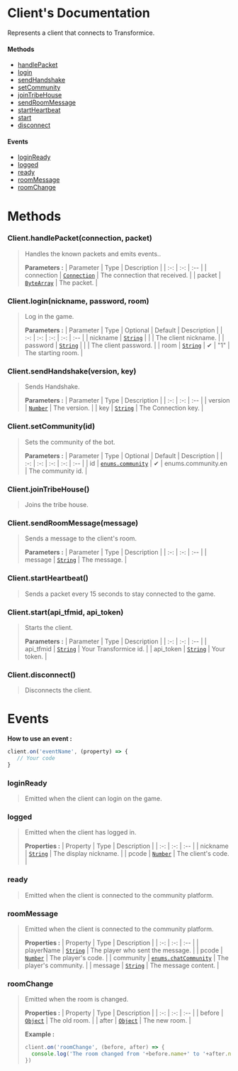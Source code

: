 # Client's Documentation
Represents a client that connects to Transformice.

#### Methods 
* [handlePacket](#handlePacket)
* [login](#login)
* [sendHandshake](#sendHandshake)
* [setCommunity](#setCommunity)
* [joinTribeHouse](#joinTribeHouse)
* [sendRoomMessage](#sendRoomMessage)
* [startHeartbeat](#startHeartbeat)
* [start](#start)
* [disconnect](#disconnect)
#### Events
* [loginReady](#loginReady)
* [logged](#logged)
* [ready](#ready)
* [roomMessage](#roomMessage)
* [roomChange](#roomChange)



# Methods

### <a id=handlepacket></a>Client.handlePacket(connection, packet)

>Handles the known packets and emits events..
>
>**Parameters :**
>| Parameter | Type | Description |
>| :-: | :-: | :-- |
>| connection | [`Connection`](Connection.md) | The connection that received. |
>| packet | [`ByteArray`](Bytearray.md) | The packet. |
>
### <a id=login></a>Client.login(nickname, password, room)

>Log in the game.
>
>**Parameters :**
>| Parameter | Type | Optional | Default | Description |
>| :-: | :-: | :-: | :-: | :-- |
>| nickname | [`String`](https://developer.mozilla.org/en-US/docs/Web/JavaScript/Reference/Global_Objects/String) |  |  | The client nickname. |
>| password | [`String`](https://developer.mozilla.org/en-US/docs/Web/JavaScript/Reference/Global_Objects/String) |  |  | The client password. |
>| room | [`String`](https://developer.mozilla.org/en-US/docs/Web/JavaScript/Reference/Global_Objects/String) | ✔ | "1" | The starting room. |
>
### <a id=sendhandshake></a>Client.sendHandshake(version, key)

>Sends Handshake.
>
>**Parameters :**
>| Parameter | Type | Description |
>| :-: | :-: | :-- |
>| version | [`Number`](https://developer.mozilla.org/en-US/docs/Web/JavaScript/Reference/Global_Objects/Number) | The version. |
>| key | [`String`](https://developer.mozilla.org/en-US/docs/Web/JavaScript/Reference/Global_Objects/String) | The Connection key. |
>
### <a id=setcommunity></a>Client.setCommunity(id)

>Sets the community of the bot.
>
>**Parameters :**
>| Parameter | Type | Optional | Default | Description |
>| :-: | :-: | :-: | :-: | :-- |
>| id | [`enums.community`](Enums.md#community) | ✔ | enums.community.en | The community id. |
>
### <a id=jointribehouse></a>Client.joinTribeHouse()

>Joins the tribe house.
>
### <a id=sendroommessage></a>Client.sendRoomMessage(message)

>Sends a message to the client's room.
>
>**Parameters :**
>| Parameter | Type | Description |
>| :-: | :-: | :-- |
>| message | [`String`](https://developer.mozilla.org/en-US/docs/Web/JavaScript/Reference/Global_Objects/String) | The message. |
>
### <a id=startheartbeat></a>Client.startHeartbeat()

>Sends a packet every 15 seconds to stay connected to the game.
>
### <a id=start></a>Client.start(api_tfmid, api_token)

>Starts the client.
>
>**Parameters :**
>| Parameter | Type | Description |
>| :-: | :-: | :-- |
>| api_tfmid | [`String`](https://developer.mozilla.org/en-US/docs/Web/JavaScript/Reference/Global_Objects/String) | Your Transformice id. |
>| api_token | [`String`](https://developer.mozilla.org/en-US/docs/Web/JavaScript/Reference/Global_Objects/String) | Your token. |
>
### <a id=disconnect></a>Client.disconnect()

>Disconnects the client.
>


# Events


 **How to use an event :**
 ```js
client.on('eventName', (property) => {
	// Your code
}
```

### <a id=loginready></a>loginReady

>Emitted when the client can login on the game. 
>
### <a id=logged></a>logged

>Emitted when the client has logged in. 
>
>**Properties :**
>| Property | Type | Description |
>| :-: | :-: | :-- |
>| nickname | [`String`](https://developer.mozilla.org/en-US/docs/Web/JavaScript/Reference/Global_Objects/String) | The display nickname. |
>| pcode | [`Number`](https://developer.mozilla.org/en-US/docs/Web/JavaScript/Reference/Global_Objects/Number) | The client's code. |
>
### <a id=ready></a>ready

>Emitted when the client is connected to the community platform.
>
### <a id=roommessage></a>roomMessage

>Emitted when the client is connected to the community platform.
>
>**Properties :**
>| Property | Type | Description |
>| :-: | :-: | :-- |
>| playerName | [`String`](https://developer.mozilla.org/en-US/docs/Web/JavaScript/Reference/Global_Objects/String) | The player who sent the message. |
>| pcode | [`Number`](https://developer.mozilla.org/en-US/docs/Web/JavaScript/Reference/Global_Objects/Number) | The player's code. |
>| community | [`enums.chatCommunity`](Enums.md#chatCommunity) | The player's community. |
>| message | [`String`](https://developer.mozilla.org/en-US/docs/Web/JavaScript/Reference/Global_Objects/String) | The message content. |
>
### <a id=roomchange></a>roomChange

>Emitted when the room is changed. 
>
>**Properties :**
>| Property | Type | Description |
>| :-: | :-: | :-- |
>| before | [`Object`](https://developer.mozilla.org/en-US/docs/Web/JavaScript/Reference/Global_Objects/Object) | The old room. |
>| after | [`Object`](https://developer.mozilla.org/en-US/docs/Web/JavaScript/Reference/Global_Objects/Object) | The new room. |
>
>
> **Example :**
 >```js
>client.on('roomChange', (before, after) => {
>	console.log('The room changed from '+before.name+' to '+after.name);
>})
>```
